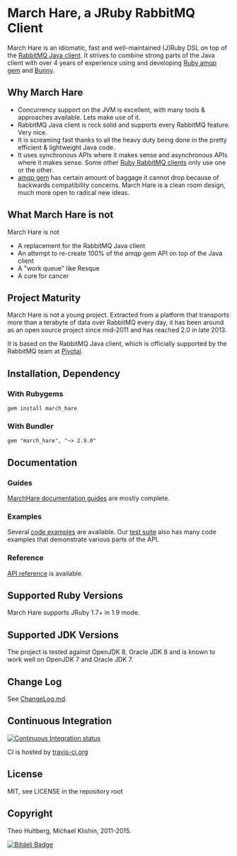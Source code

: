# March Hare, a JRuby RabbitMQ Client

March Hare is an idiomatic, fast and well-maintained (J)Ruby DSL on top of the [RabbitMQ Java client](http://www.rabbitmq.com/api-guide.html). It strives to combine
strong parts of the Java client with over 4 years of experience using and developing [Ruby amqp gem](http://rubyamqp.info)
and [Bunny](http://rubybunny.info).

## Why March Hare

 * Concurrency support on the JVM is excellent, with many tools & approaches available. Lets make use of it.
 * RabbitMQ Java client is rock solid and supports every RabbitMQ feature. Very nice.
 * It is screaming fast thanks to all the heavy duty being done in the pretty efficient & lightweight Java code.
 * It uses synchronous APIs where it makes sense and asynchronous APIs where it makes sense. Some other [Ruby RabbitMQ clients](https://github.com/ruby-amqp)
   only use one or the other.
 * [amqp gem](https://github.com/ruby-amqp/amqp) has certain amount of baggage it cannot drop because of backwards compatibility concerns. March Hare is a
   clean room design, much more open to radical new ideas.


## What March Hare is not

March Hare is not

 * A replacement for the RabbitMQ Java client
 * An attempt to re-create 100% of the amqp gem API on top of the Java client
 * A "work queue" like Resque
 * A cure for cancer


## Project Maturity

March Hare is not a young project. Extracted from a platform that
transports more than a terabyte of data over RabbitMQ every day, it
has been around as an open source project since mid-2011 and has
reached 2.0 in late 2013.

It is based on the RabbitMQ Java client, which is officially
supported by the RabbitMQ team at [Pivotal](http://pivotal.io).


## Installation, Dependency

### With Rubygems

    gem install march_hare

### With Bundler

    gem "march_hare", "~> 2.9.0"


## Documentation

### Guides

[MarchHare documentation guides](http://rubymarchhare.info) are mostly complete.

### Examples

Several [code examples](./examples) are available. Our [test suite](./spec/higher_level_api/integration) also has many code examples
that demonstrate various parts of the API.

### Reference

[API reference](http://reference.rubymarchhare.info) is available.


## Supported Ruby Versions

March Hare supports JRuby 1.7+ in 1.9 mode.


## Supported JDK Versions

The project is tested against OpenJDK 8, Oracle JDK 8 and is
known to work well on OpenJDK 7 and Oracle JDK 7.


## Change Log

See [ChangeLog.md](ChangeLog.md).


## Continuous Integration

[![Continuous Integration status](https://secure.travis-ci.org/ruby-amqp/march_hare.png)](http://travis-ci.org/ruby-amqp/march_hare)

CI is hosted by [travis-ci.org](http://travis-ci.org)


## License

MIT, see LICENSE in the repository root


## Copyright

Theo Hultberg, Michael Klishin, 2011-2015.


[![Bitdeli Badge](https://d2weczhvl823v0.cloudfront.net/ruby-amqp/march_hare/trend.png)](https://bitdeli.com/free "Bitdeli Badge")

